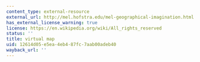 ```yaml
---
content_type: external-resource
external_url: http://mel.hofstra.edu/mel-geographical-imagination.html
has_external_license_warning: true
license: https://en.wikipedia.org/wiki/All_rights_reserved
status: ''
title: virtual map
uid: 12614d05-e5ea-4eb4-87fc-7aab00adeb40
wayback_url: ''
---
```


